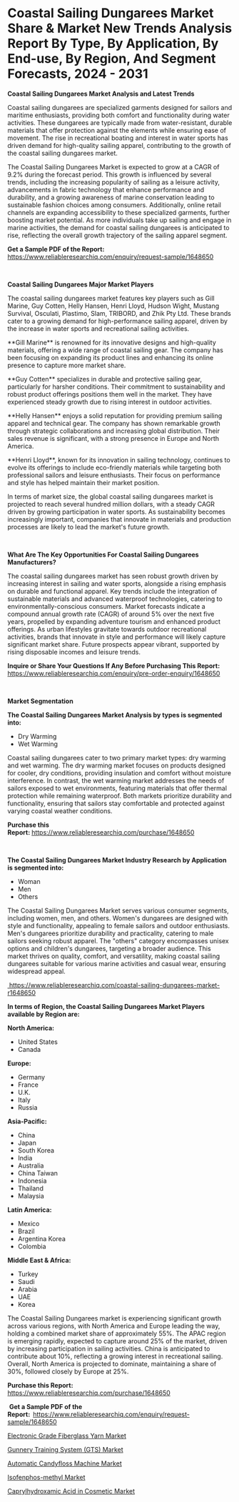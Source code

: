 <p><h1>Coastal Sailing Dungarees Market Share & Market New Trends Analysis Report By Type, By Application, By End-use, By Region, And Segment Forecasts, 2024 - 2031</h1></p><p><strong>Coastal Sailing Dungarees Market Analysis and Latest Trends</strong></p>
<p><p>Coastal sailing dungarees are specialized garments designed for sailors and maritime enthusiasts, providing both comfort and functionality during water activities. These dungarees are typically made from water-resistant, durable materials that offer protection against the elements while ensuring ease of movement. The rise in recreational boating and interest in water sports has driven demand for high-quality sailing apparel, contributing to the growth of the coastal sailing dungarees market.</p><p>The Coastal Sailing Dungarees Market is expected to grow at a CAGR of 9.2% during the forecast period. This growth is influenced by several trends, including the increasing popularity of sailing as a leisure activity, advancements in fabric technology that enhance performance and durability, and a growing awareness of marine conservation leading to sustainable fashion choices among consumers. Additionally, online retail channels are expanding accessibility to these specialized garments, further boosting market potential. As more individuals take up sailing and engage in marine activities, the demand for coastal sailing dungarees is anticipated to rise, reflecting the overall growth trajectory of the sailing apparel segment.</p></p>
<p><strong>Get a Sample PDF of the Report:&nbsp;</strong> <a href="https://www.reliableresearchiq.com/enquiry/request-sample/1648650?utm_campaign=1472&utm_medium=2&utm_source=Github&utm_content=ia&utm_term=15102024&utm_id=coastal-sailing-dungarees">https://www.reliableresearchiq.com/enquiry/request-sample/1648650</a></p>
<p>&nbsp;</p>
<p><strong>Coastal Sailing Dungarees Major Market Players</strong></p>
<p><p>The coastal sailing dungarees market features key players such as Gill Marine, Guy Cotten, Helly Hansen, Henri Lloyd, Hudson Wight, Mustang Survival, Osculati, Plastimo, Slam, TRIBORD, and Zhik Pty Ltd. These brands cater to a growing demand for high-performance sailing apparel, driven by the increase in water sports and recreational sailing activities.</p><p>**Gill Marine** is renowned for its innovative designs and high-quality materials, offering a wide range of coastal sailing gear. The company has been focusing on expanding its product lines and enhancing its online presence to capture more market share. </p><p>**Guy Cotten** specializes in durable and protective sailing gear, particularly for harsher conditions. Their commitment to sustainability and robust product offerings positions them well in the market. They have experienced steady growth due to rising interest in outdoor activities.</p><p>**Helly Hansen** enjoys a solid reputation for providing premium sailing apparel and technical gear. The company has shown remarkable growth through strategic collaborations and increasing global distribution. Their sales revenue is significant, with a strong presence in Europe and North America.</p><p>**Henri Lloyd**, known for its innovation in sailing technology, continues to evolve its offerings to include eco-friendly materials while targeting both professional sailors and leisure enthusiasts. Their focus on performance and style has helped maintain their market position.</p><p>In terms of market size, the global coastal sailing dungarees market is projected to reach several hundred million dollars, with a steady CAGR driven by growing participation in water sports. As sustainability becomes increasingly important, companies that innovate in materials and production processes are likely to lead the market's future growth.</p></p>
<p>&nbsp;</p>
<p><strong>What Are The Key Opportunities For Coastal Sailing Dungarees Manufacturers?</strong></p>
<p><p>The coastal sailing dungarees market has seen robust growth driven by increasing interest in sailing and water sports, alongside a rising emphasis on durable and functional apparel. Key trends include the integration of sustainable materials and advanced waterproof technologies, catering to environmentally-conscious consumers. Market forecasts indicate a compound annual growth rate (CAGR) of around 5% over the next five years, propelled by expanding adventure tourism and enhanced product offerings. As urban lifestyles gravitate towards outdoor recreational activities, brands that innovate in style and performance will likely capture significant market share. Future prospects appear vibrant, supported by rising disposable incomes and leisure trends.</p></p>
<p><strong>Inquire or Share Your Questions If Any Before Purchasing This Report:</strong> <a href="https://www.reliableresearchiq.com/enquiry/pre-order-enquiry/1648650?utm_campaign=1472&utm_medium=2&utm_source=Github&utm_content=ia&utm_term=15102024&utm_id=coastal-sailing-dungarees">https://www.reliableresearchiq.com/enquiry/pre-order-enquiry/1648650</a></p>
<p>&nbsp;</p>
<p><strong>Market Segmentation</strong></p>
<p><strong>The Coastal Sailing Dungarees Market Analysis by types is segmented into:</strong></p>
<p><ul><li>Dry Warming</li><li>Wet Warming</li></ul></p>
<p><p>Coastal sailing dungarees cater to two primary market types: dry warming and wet warming. The dry warming market focuses on products designed for cooler, dry conditions, providing insulation and comfort without moisture interference. In contrast, the wet warming market addresses the needs of sailors exposed to wet environments, featuring materials that offer thermal protection while remaining waterproof. Both markets prioritize durability and functionality, ensuring that sailors stay comfortable and protected against varying coastal weather conditions.</p></p>
<p><strong>Purchase this Report:&nbsp;</strong><a href="https://www.reliableresearchiq.com/purchase/1648650?utm_campaign=1472&utm_medium=2&utm_source=Github&utm_content=ia&utm_term=15102024&utm_id=coastal-sailing-dungarees">https://www.reliableresearchiq.com/purchase/1648650</a></p>
<p>&nbsp;</p>
<p><strong>The Coastal Sailing Dungarees Market Industry Research by Application is segmented into:</strong></p>
<p><ul><li>Woman</li><li>Men</li><li>Others</li></ul></p>
<p><p>The Coastal Sailing Dungarees Market serves various consumer segments, including women, men, and others. Women's dungarees are designed with style and functionality, appealing to female sailors and outdoor enthusiasts. Men's dungarees prioritize durability and practicality, catering to male sailors seeking robust apparel. The "others" category encompasses unisex options and children's dungarees, targeting a broader audience. This market thrives on quality, comfort, and versatility, making coastal sailing dungarees suitable for various marine activities and casual wear, ensuring widespread appeal.</p></p>
<p><a href="https://www.reliableresearchiq.com/coastal-sailing-dungarees-market-r1648650?utm_campaign=1472&utm_medium=2&utm_source=Github&utm_content=ia&utm_term=15102024&utm_id=coastal-sailing-dungarees">&nbsp;https://www.reliableresearchiq.com/coastal-sailing-dungarees-market-r1648650</a></p>
<p><strong>In terms of Region, the Coastal Sailing Dungarees Market Players available by Region are:</strong></p>
<p>
    <p> <strong> North America: </strong>
        <ul>
            <li>United States</li>
            <li>Canada</li>
        </ul>
        </p> 
    <p> <strong> Europe: </strong>
        <ul>
            <li>Germany</li>
            <li>France</li>
            <li>U.K.</li>
            <li>Italy</li>
            <li>Russia</li>
        </ul>
        </p> 
    <p> <strong> Asia-Pacific: </strong>
        <ul>
            <li>China</li>
            <li>Japan</li>
            <li>South Korea</li>
            <li>India</li>
            <li>Australia</li>
            <li>China Taiwan</li>
            <li>Indonesia</li>
            <li>Thailand</li>
            <li>Malaysia</li>
        </ul>
        </p> 
    <p> <strong> Latin America: </strong>
        <ul>
            <li>Mexico</li>
            <li>Brazil</li>
            <li>Argentina Korea</li>
            <li>Colombia</li>
        </ul>
        </p> 
    <p> <strong> Middle East & Africa: </strong>
        <ul>
            <li>Turkey</li>
            <li>Saudi</li>
            <li>Arabia</li>
            <li>UAE</li>
            <li>Korea</li>
        </ul>
    </p>
    </p>
<p><p>The Coastal Sailing Dungarees market is experiencing significant growth across various regions, with North America and Europe leading the way, holding a combined market share of approximately 55%. The APAC region is emerging rapidly, expected to capture around 25% of the market, driven by increasing participation in sailing activities. China is anticipated to contribute about 10%, reflecting a growing interest in recreational sailing. Overall, North America is projected to dominate, maintaining a share of 30%, followed closely by Europe at 25%.</p></p>
<p><strong>Purchase this Report: </strong><a href="https://www.reliableresearchiq.com/purchase/1648650?utm_campaign=1472&utm_medium=2&utm_source=Github&utm_content=ia&utm_term=15102024&utm_id=coastal-sailing-dungarees">https://www.reliableresearchiq.com/purchase/1648650</a></p>
<p>&nbsp;<strong>Get a Sample PDF of the Report:&nbsp;&nbsp;</strong><a href="https://www.reliableresearchiq.com/enquiry/request-sample/1648650?utm_campaign=1472&utm_medium=2&utm_source=Github&utm_content=ia&utm_term=15102024&utm_id=coastal-sailing-dungarees">https://www.reliableresearchiq.com/enquiry/request-sample/1648650</a></p>
<p><strong></strong></p>
<p><p><a href="https://www.linkedin.com/pulse/electronic-grade-fiberglass-yarn-market-size-type-thick-8-9-crvwe?trk=public_post_embed_feed-article-content&utm_campaign=1472&utm_medium=2&utm_source=Github&utm_content=ia&utm_term=15102024&utm_id=coastal-sailing-dungarees">Electronic Grade Fiberglass Yarn Market</a></p><p><a href="https://www.linkedin.com/pulse/gunnery-training-system-gts-market-dynamics-application-jw2se?trk=public_post_embed_feed-article-content&utm_campaign=1472&utm_medium=2&utm_source=Github&utm_content=ia&utm_term=15102024&utm_id=coastal-sailing-dungarees">Gunnery Training System (GTS) Market</a></p><p><a href="https://github.com/nathandecarvalho/Market-Research-Report-List-5/blob/main/automatic-candyfloss-machine-market.md?utm_campaign=1472&utm_medium=2&utm_source=Github&utm_content=ia&utm_term=15102024&utm_id=coastal-sailing-dungarees">Automatic Candyfloss Machine Market</a></p><p><a href="https://www.linkedin.com/pulse/isofenphos-methyl-market-trends-insights-type-application-lycnc?trk=public_post_embed_feed-article-content&utm_campaign=1472&utm_medium=2&utm_source=Github&utm_content=ia&utm_term=15102024&utm_id=coastal-sailing-dungarees">Isofenphos-methyl Market</a></p><p><a href="https://www.linkedin.com/pulse/caprylhydroxamic-acid-cosmetic-market-global-trends-forecast-pp5hc?trk=public_post_embed_feed-article-content&utm_campaign=1472&utm_medium=2&utm_source=Github&utm_content=ia&utm_term=15102024&utm_id=coastal-sailing-dungarees">Caprylhydroxamic Acid in Cosmetic Market</a></p></p>